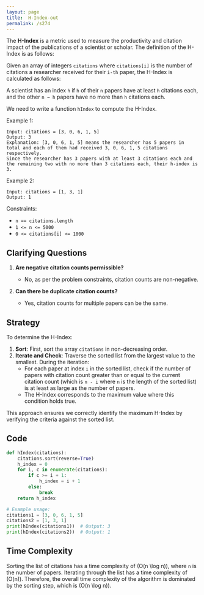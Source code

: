 ```yaml
---
layout: page
title:  H-Index-out
permalink: /s274
---
```


The **H-Index** is a metric used to measure the productivity and citation impact of the publications of a scientist or scholar. The definition of the H-Index is as follows:

Given an array of integers `citations` where `citations[i]` is the number of citations a researcher received for their `i-th` paper, the H-Index is calculated as follows:

A scientist has an index `h` if `h` of their `n` papers have at least `h` citations each, and the other `n − h` papers have no more than `h` citations each.

We need to write a function `hIndex` to compute the H-Index.

Example 1:
```
Input: citations = [3, 0, 6, 1, 5]
Output: 3
Explanation: [3, 0, 6, 1, 5] means the researcher has 5 papers in total and each of them had received 3, 0, 6, 1, 5 citations respectively. 
Since the researcher has 3 papers with at least 3 citations each and the remaining two with no more than 3 citations each, their h-index is 3.
```

Example 2:
```
Input: citations = [1, 3, 1]
Output: 1
```

Constraints:
- `n == citations.length`
- `1 <= n <= 5000`
- `0 <= citations[i] <= 1000`

## Clarifying Questions

1. **Are negative citation counts permissible?**
   - No, as per the problem constraints, citation counts are non-negative.

2. **Can there be duplicate citation counts?**
   - Yes, citation counts for multiple papers can be the same.

## Strategy

To determine the H-Index:
1. **Sort**: First, sort the array `citations` in non-decreasing order.
2. **Iterate and Check**: Traverse the sorted list from the largest value to the smallest. During the iteration:
   - For each paper at index `i` in the sorted list, check if the number of papers with citation count greater than or equal to the current citation count (which is `n - i` where `n` is the length of the sorted list) is at least as large as the number of papers.
   - The H-Index corresponds to the maximum value where this condition holds true.

This approach ensures we correctly identify the maximum H-Index by verifying the criteria against the sorted list.

## Code

```python
def hIndex(citations):
    citations.sort(reverse=True)
    h_index = 0
    for i, c in enumerate(citations):
        if c >= i + 1:
            h_index = i + 1
        else:
            break
    return h_index

# Example usage:
citations1 = [3, 0, 6, 1, 5]
citations2 = [1, 3, 1]
print(hIndex(citations1))  # Output: 3
print(hIndex(citations2))  # Output: 1
```

## Time Complexity

Sorting the list of citations has a time complexity of \(O(n \log n)\), where `n` is the number of papers. Iterating through the list has a time complexity of \(O(n)\). Therefore, the overall time complexity of the algorithm is dominated by the sorting step, which is \(O(n \log n)\).